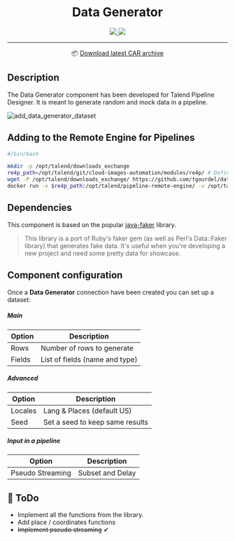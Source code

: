 <h1 align="center">
  Data Generator
</h1>
<div align="center">

   <a href="https://github.com/tgourdel/datagenerator-component/actions">
       <img src="https://github.com/tgourdel/datagenerator-component/workflows/TCK%20component%20build/badge.svg"/>
   </a>
   <a href="http://www.apache.org/licenses/LICENSE-2.0.html">
       <img src="http://img.shields.io/:license-apache-brightgreen.svg"/>
   </a>
   
___

📦 [Download latest CAR archive](https://github.com/tgourdel/datagenerator-component/releases/latest/download/datagenerator-component.car)
</div>

## Description

The Data Generator component has been developed for Talend Pipeline Designer. It is meant to generate random and mock data in a pipeline.

![add_data_generator_dataset](https://user-images.githubusercontent.com/15718239/78310956-c5d29580-754f-11ea-90a1-03e333507697.png)

## Adding to the Remote Engine for Pipelines

```bash
#/bin/bash

mkdir -p /opt/talend/downloads_exchange
re4p_path=/opt/talend/git/cloud-images-automation/modules/re4p/ # Define your RE4P home path
wget -P /opt/talend/downloads_exchange/ https://github.com/tgourdel/datagenerator-component/releases/latest/download/datagenerator-component.car
docker run -v $re4p_path:/opt/talend/pipeline-remote-engine/ -v /opt/talend/downloads_exchange/:/opt/talend/downloads_exchange/ -v /var/run/docker.sock:/var/run/docker.sock tacokit/remote-engine-customizer:latest register-component-archive --remote-engine-dir=/opt/talend/pipeline-remote-engine/ --component-archive=/opt/talend/downloads_exchange/datagenerator-component.car
```

## Dependencies

This component is based on the popular [java-faker](https://github.com/DiUS/java-faker) library.

> This library is a port of Ruby's faker gem (as well as Perl's Data::Faker library) that generates fake data. It's useful when you're developing a new project and need some pretty data for showcase.

## Component configuration

Once a **Data Generator** connection have been created you can set up a dataset:

##### Main

| Option   | Description                    |
|--------  |--------------------------------|
| Rows     |   Number of rows to generate   |
| Fields   | List of fields (name and type) |

##### Advanced

| Option   | Description                    |
|--------  |--------------------------------|
| Locales  |   Lang & Places (default US)   |
| Seed     | Set a seed to keep same results|

##### Input in a pipeline

| Option   | Description                    |
|--------  |--------------------------------|
| Pseudo Streaming  |   Subset and Delay    |

## 📝 ToDo

 - Implement all the functions from the library.
 - Add place / coordinates functions
 - ~~Implement pseudo streaming~~ ✔
